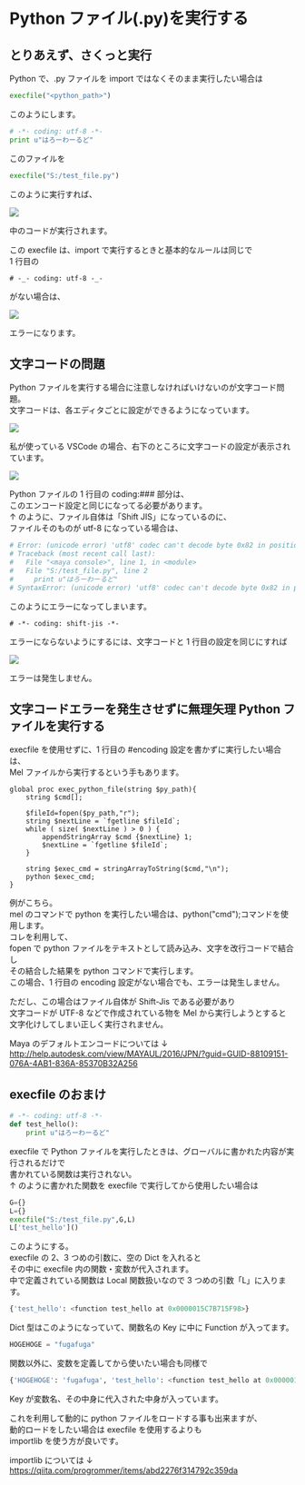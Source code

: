# Python ファイル(.py)を実行する

<!-- SUMMARY:Python ファイル(.py)を実行する -->

## とりあえず、さくっと実行

Python で、.py ファイルを import ではなくそのまま実行したい場合は

```python
execfile("<python_path>")
```

このようにします。

```python
# -*- coding: utf-8 -*-
print u"はろーわーるど"
```

このファイルを

```python
execfile("S:/test_file.py")
```

このように実行すれば、

![](https://gyazo.com/8c8687e6f3c19ac8eac089fd325fbdff.png)

中のコードが実行されます。

この execfile は、import で実行するときと基本的なルールは同じで  
1 行目の

```
# -_- coding: utf-8 -_-
```

がない場合は、

![](https://gyazo.com/9a3a1b226a469c7acee83acefc4c7017.png)

エラーになります。

## 文字コードの問題

Python ファイルを実行する場合に注意しなければいけないのが文字コード問題。  
文字コードは、各エディタごとに設定ができるようになっています。

![](https://gyazo.com/389a04f77ab54d7500945dc30bf07ea1.png)

私が使っている VSCode の場合、右下のところに文字コードの設定が表示されています。

![](https://gyazo.com/f7bba044771ecb7fa1858ecd453052e8.png)

Python ファイルの 1 行目の coding:### 部分は、  
このエンコード設定と同じになってる必要があります。  
↑ のように、ファイル自体は「Shift JIS」になっているのに、  
ファイルそのものが utf-8 になっている場合は、

```python
# Error: (unicode error) 'utf8' codec can't decode byte 0x82 in position 0: invalid start byte
# Traceback (most recent call last):
#   File "<maya console>", line 1, in <module>
#   File "S:/test_file.py", line 2
#     print u"はろーわーるど"
# SyntaxError: (unicode error) 'utf8' codec can't decode byte 0x82 in position 0: invalid start byte #
```

このようにエラーになってしまいます。

```
# -*- coding: shift-jis -*-
```

エラーにならないようにするには、文字コードと 1 行目の設定を同じにすれば

![](https://gyazo.com/41f26ec0f16f49e9d8b60a1608da2fbb.png)

エラーは発生しません。

## 文字コードエラーを発生させずに無理矢理 Python ファイルを実行する

execfile を使用せずに、1 行目の #encoding 設定を書かずに実行したい場合は、  
Mel ファイルから実行するという手もあります。

```mel
global proc exec_python_file(string $py_path){
    string $cmd[];

    $fileId=fopen($py_path,"r");
    string $nextLine = `fgetline $fileId`;
    while ( size( $nextLine ) > 0 ) {
	    appendStringArray $cmd {$nextLine} 1;
	    $nextLine = `fgetline $fileId`;
    }

    string $exec_cmd = stringArrayToString($cmd,"\n");
    python $exec_cmd;
}
```

例がこちら。  
mel のコマンドで python を実行したい場合は、python("cmd");コマンドを使用します。  
コレを利用して、  
fopen で python ファイルをテキストとして読み込み、文字を改行コードで結合し  
その結合した結果を python コマンドで実行します。  
この場合、1 行目の encoding 設定がない場合でも、エラーは発生しません。

ただし、この場合はファイル自体が Shift-Jis である必要があり  
文字コードが UTF-8 などで作成されている物を Mel から実行しようとすると  
文字化けしてしまい正しく実行されません。

Maya のデフォルトエンコードについては ↓  
http://help.autodesk.com/view/MAYAUL/2016/JPN/?guid=GUID-88109151-076A-4AB1-836A-85370B32A256

## execfile のおまけ

```python
# -*- coding: utf-8 -*-
def test_hello():
    print u"はろーわーるど"
```

execfile で Python ファイルを実行したときは、グローバルに書かれた内容が実行されるだけで  
書かれている関数は実行されない。  
↑ のように書かれた関数を execfile で実行してから使用したい場合は

```python
G={}
L={}
execfile("S:/test_file.py",G,L)
L['test_hello']()
```

このようにする。  
execfile の 2、3 つめの引数に、空の Dict を入れると  
その中に execfile 内の関数・変数が代入されます。  
中で定義されている関数は Local 関数扱いなので 3 つめの引数「L」に入ります。

```python
{'test_hello': <function test_hello at 0x0000015C7B715F98>}
```

Dict 型はこのようになっていて、関数名の Key に中に Function が入ってます。

```python
HOGEHOGE = "fugafuga"
```

関数以外に、変数を定義してから使いたい場合も同様で

```python
{'HOGEHOGE': 'fugafuga', 'test_hello': <function test_hello at 0x0000015C7B715F98>}
```

Key が変数名、その中身に代入された中身が入っています。

これを利用して動的に python ファイルをロードする事も出来ますが、  
動的ロードをしたい場合は execfile を使用するよりも  
importlib を使う方が良いです。

importlib については ↓  
https://qiita.com/progrommer/items/abd2276f314792c359da
